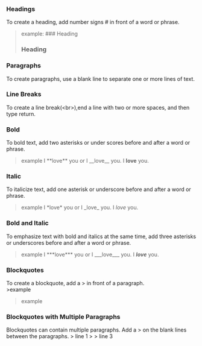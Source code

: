 ### Headings
To create a heading, add number signs \# in front of a word or phrase.
>example:
\###  Heading 
>### Heading

### Paragraphs
To create paragraphs, use a blank line to separate one or more lines of text.

### Line Breaks
To create a line break(\<br>),end a line with two or more spaces, and then type return.

### Bold
To bold text, add two asterisks or under scores before and after a word or phrase.
>example
>I \*\*love\*\* you or I \_\_love\_\_ you.
>I **love** you.

### Italic
To italicize text, add one asterisk or underscore before and after a word or phrase.
>example
>I \*love\* you or I \_love\_ you. 
>I *love* you.

### Bold and Italic
To emphasize text with bold and italics at the same time, add three asterisks or underscores before and after a word or phrase.
>example
>I \*\*\*love\*\*\* you or I \_\_\_love\_\_\_ you.
>I ***love*** you.

### Blockquotes
To create a blockquote, add a > in front of a paragraph.	
\>example
>example

### Blockquotes with Multiple Paragraphs
Blockquotes can contain multiple paragraphs. Add a > on the blank lines between the paragraphs.
\> line 1
\> 
\> line 3
